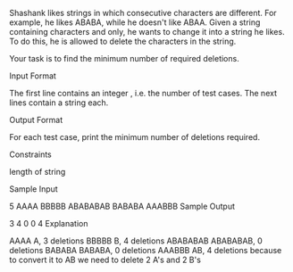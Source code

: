 Shashank likes strings in which consecutive characters are different. For example, he likes
ABABA, while he doesn't like ABAA. Given a string containing characters  and  only,
he wants to change it into a string he likes. To do this,
he is allowed to delete the characters in the string.

Your task is to find the minimum number of required deletions.

Input Format

The first line contains an integer , i.e. the number of test cases.
The next  lines contain a string each.

Output Format

For each test case, print the minimum number of deletions required.

Constraints


 length of string

Sample Input

5
AAAA
BBBBB
ABABABAB
BABABA
AAABBB
Sample Output

3
4
0
0
4
Explanation

AAAA  A, 3 deletions
BBBBB  B, 4 deletions
ABABABAB  ABABABAB, 0 deletions
BABABA  BABABA, 0 deletions
AAABBB  AB, 4 deletions because to convert it to AB we need to delete 2 A's and 2 B's


